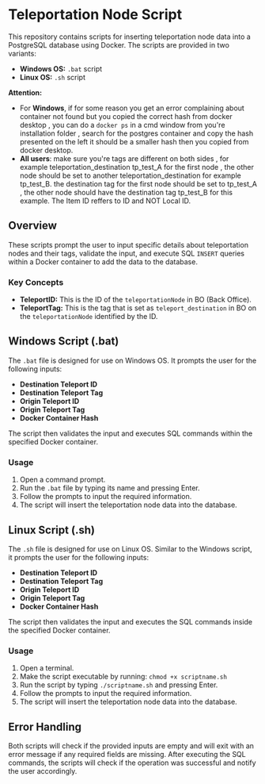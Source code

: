 # Teleportation Node Script

This repository contains scripts for inserting teleportation node data into a PostgreSQL database using Docker. The scripts are provided in two variants:

- **Windows OS:** `.bat` script
- **Linux OS:** `.sh` script

**Attention:**
- For **Windows**, if for some reason you get an error complaining about container not found but you copied the correct hash from docker desktop , you can do a `docker ps` in a cmd window from you're installation folder , search for the postgres container and copy the hash presented on the left it should be a smaller hash then you copied from docker desktop. 
- **All users**: make sure you're tags are different on both sides , for example teleportation_destination tp_test_A for the first node , the other node should be set to another teleportation_destination for example tp_test_B. the destination tag for the first node should be set to tp_test_A , the other node should have the destination tag tp_test_B for this example. The Item ID reffers to ID and NOT Local ID.

## Overview

These scripts prompt the user to input specific details about teleportation nodes and their tags, validate the input, and execute SQL `INSERT` queries within a Docker container to add the data to the database.

### Key Concepts

- **TeleportID:** This is the ID of the `teleportationNode` in BO (Back Office).
- **TeleportTag:** This is the tag that is set as `teleport_destination` in BO on the `teleportationNode` identified by the ID.

## Windows Script (.bat)

The `.bat` file is designed for use on Windows OS. It prompts the user for the following inputs:

- **Destination Teleport ID**
- **Destination Teleport Tag**
- **Origin Teleport ID**
- **Origin Teleport Tag**
- **Docker Container Hash**

The script then validates the input and executes SQL commands within the specified Docker container.

### Usage

1. Open a command prompt.
2. Run the `.bat` file by typing its name and pressing Enter.
3. Follow the prompts to input the required information.
4. The script will insert the teleportation node data into the database.

## Linux Script (.sh)

The `.sh` file is designed for use on Linux OS. Similar to the Windows script, it prompts the user for the following inputs:

- **Destination Teleport ID**
- **Destination Teleport Tag**
- **Origin Teleport ID**
- **Origin Teleport Tag**
- **Docker Container Hash**

The script then validates the input and executes the SQL commands inside the specified Docker container.

### Usage

1. Open a terminal.
2. Make the script executable by running: `chmod +x scriptname.sh`
3. Run the script by typing `./scriptname.sh` and pressing Enter.
4. Follow the prompts to input the required information.
5. The script will insert the teleportation node data into the database.

## Error Handling

Both scripts will check if the provided inputs are empty and will exit with an error message if any required fields are missing. After executing the SQL commands, the scripts will check if the operation was successful and notify the user accordingly.

